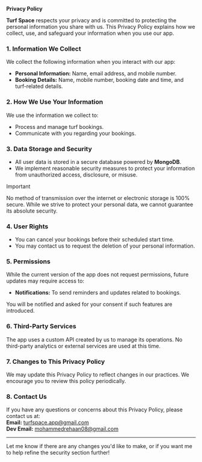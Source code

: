 **Privacy Policy**  

**Turf Space** respects your privacy and is committed to protecting the personal information you share with us. This Privacy Policy explains how we collect, use, and safeguard your information when you use our app.  

### 1. Information We Collect  
We collect the following information when you interact with our app:  
- **Personal Information:** Name, email address, and mobile number.  
- **Booking Details:** Name, mobile number, booking date and time, and turf-related details.  

### 2. How We Use Your Information  
We use the information we collect to:  
- Process and manage turf bookings.  
- Communicate with you regarding your bookings.  

### 3. Data Storage and Security  
- All user data is stored in a secure database powered by **MongoDB**.  
- We implement reasonable security measures to protect your information from unauthorized access, disclosure, or misuse.  
> [!IMPORTANT]
> No method of transmission over the internet or electronic storage is 100% secure. While we strive to protect your personal data, we cannot guarantee its absolute security.

### 4. User Rights  
- You can cancel your bookings before their scheduled start time.  
- You may contact us to request the deletion of your personal information.  

### 5. Permissions  
While the current version of the app does not request permissions, future updates may require access to:  
- **Notifications:** To send reminders and updates related to bookings.  

You will be notified and asked for your consent if such features are introduced.  

### 6. Third-Party Services  
The app uses a custom API created by us to manage its operations. No third-party analytics or external services are used at this time.   

### 7. Changes to This Privacy Policy  
We may update this Privacy Policy to reflect changes in our practices. We encourage you to review this policy periodically.  

### 8. Contact Us  
If you have any questions or concerns about this Privacy Policy, please contact us at:  
**Email:** turfspace.app@gmail.com  
**Dev Email:** mohammedrehaan08@gmail.com  

---  

Let me know if there are any changes you'd like to make, or if you want me to help refine the security section further!
